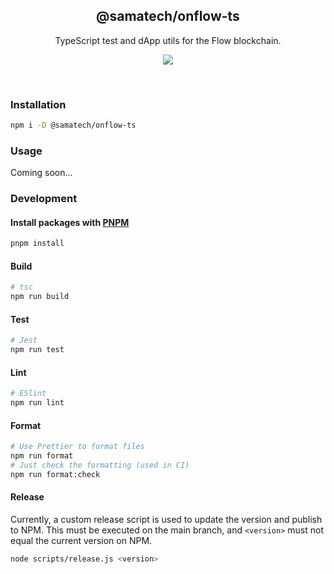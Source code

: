 <h2 align='center'>@samatech/onflow-ts</h2>

<p align='center'>TypeScript test and dApp utils for the Flow blockchain.</p>

<p align='center'>
<a href='https://www.npmjs.com/package/@samatech/onflow-ts'>
  <img src='https://img.shields.io/npm/v/@samatech/onflow-ts?color=222&style=flat-square'>
</a>
</p>

<br>

### Installation

```bash
npm i -D @samatech/onflow-ts
```

### Usage

Coming soon...

### Development

#### Install packages with [PNPM](https://pnpm.io/installation)

```bash
pnpm install
```

#### Build

```bash
# tsc
npm run build
```

#### Test

```bash
# Jest
npm run test
```

#### Lint

```bash
# ESlint
npm run lint
```

#### Format

```bash
# Use Prettier to format files
npm run format
# Just check the formatting (used in CI)
npm run format:check
```

#### Release

Currently, a custom release script is used to update the version and publish to NPM. This must be executed on the main branch, and `<version>` must not equal the current version on NPM.

```bash
node scripts/release.js <version>
```
